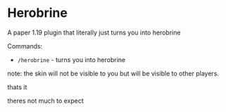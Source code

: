 # Herobrine
A paper 1.19 plugin that literally just turns you into herobrine 
 
 Commands: 
 - `/herobrine` - turns you into herobrine
 
note: the skin will not be visible to you but will be visible to other players.

thats it

theres not much to expect
